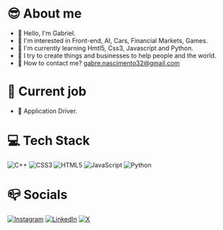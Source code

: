 # 😎 About me

- 👋 Hello, I'm Gabriel.
- 👀 I'm interested in Front-end, AI, Cars, Financial Markets, Games.
- 🌱 I'm currently learning Hmtl5, Css3, Javascript and Python.
- 💞️ I try to create things and businesses to help people and the world.
- 📩 How to contact me? gabre.nascimento32@gmail.com

# 🚀 Current job

- 🚕 Application Driver.

# 💻 Tech Stack

![C++](https://img.shields.io/badge/c++-%2300599C.svg?style=for-the-badge&logo=c%2B%2B&logoColor=white) ![CSS3](https://img.shields.io/badge/css3-%231572B6.svg?style=for-the-badge&logo=css3&logoColor=white) ![HTML5](https://img.shields.io/badge/html5-%23E34F26.svg?style=for-the-badge&logo=html5&logoColor=white) ![JavaScript](https://img.shields.io/badge/javascript-%23323330.svg?style=for-the-badge&logo=javascript&logoColor=%23F7DF1E) ![Python](https://img.shields.io/badge/python-3670A0?style=for-the-badge&logo=python&logoColor=ffdd54)

# 📪 Socials

[![Instagram](https://img.shields.io/badge/Instagram-%23E4405F.svg?style=for-the-badge&logo=Instagram&logoColor=white)](https://www.instagram.com/nc_gabezin/) [![LinkedIn](https://img.shields.io/badge/linkedin-%230077B5.svg?style=for-the-badge&logo=linkedin&logoColor=white)](https://www.linkedin.com/in/gabriel-nascimento-16138b244/) [![X](https://img.shields.io/badge/X-%23000000.svg?style=for-the-badge&logo=X&logoColor=white)](https://twitter.com/gabezin01)